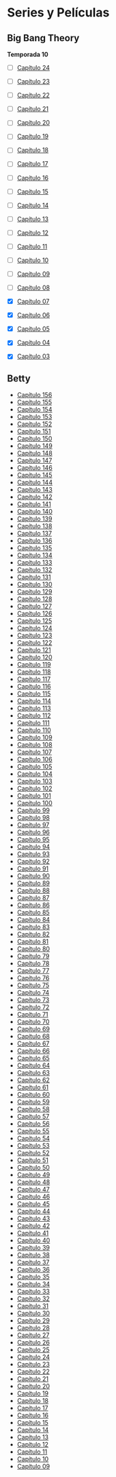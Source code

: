 # Series y Películas
## Big Bang Theory

**Temporada 10**
- [ ] [Capítulo 24](https://mega.nz/embed/c2E3UAYC#OyaL3Rqyeyhd8vwyl3KoVq7QIWo_wqgyj7Jmmxa9uIM)
- [ ] [Capítulo 23](https://mega.nz/embed/IukRXLgT#NoQCyk5iB43dZ2s18iURFR-cteBRF-k6YUyI6KcbzaA)
- [ ] [Capítulo 22](https://mega.nz/embed/0zkDxQDL#ZhxltoJphiO_OfolZXb7TOA_3mOfR6VvHtxhgUqLR1o)
- [ ] [Capítulo 21](https://mega.nz/embed/B39CRL4b#9a5e-pFxYKQJOmD0JvcAH3fLGMSs2rbiegqMvuTNztI)
- [ ] [Capítulo 20](https://mega.nz/embed/0yNQEAZD#CtCy67o5pdEfeo9Rqam9CxJdy5yyp7QLWbPEAxeT_Tc)
- [ ] [Capítulo 19](https://mega.nz/embed/MjshwZRK#RbN42L4vrzsNz4kxesY4i8rN9P7HADLSjD4VcWhVuLA)
- [ ] [Capítulo 18](https://mega.nz/embed/JzViQLQT#SOx7oVqP215nzmQBSNXSpFTK8QyTN8CNMsSF7iPTLsw)
- [ ] [Capítulo 17](https://mega.nz/embed/dzkDmJBK#mpPOMWmBpD5_ctGpWPhx5Tnx7AYFJP9yInZaKU-XD3U)
- [ ] [Capítulo 16](https://mega.nz/embed/rnwxmYjJ#kJ1IFeyJ99fUm_8Rl7GTfX-_qvJSvePYxYiPaCa61Xk)
- [ ] [Capítulo 15](https://mega.nz/embed/jzQlVKYB#cT5mdB5PyP1WqFxAFmPw0mElkJ1AEt_uTHHs4UCMc20)
- [ ] [Capítulo 14](https://mega.nz/embed/76ZCDSrK#LaISQxhqkaqLmwct4uoPoTfq1RTwOYApEx7NVxAN4lo)
- [ ] [Capítulo 13](https://mega.nz/embed/amAmQTgK#CptLT1HwS-DExyqbhdCPryiZiE-X3ZBymCKwt2ekaBM)
- [ ] [Capítulo 12](https://mega.nz/embed/K3JAXYLC#WNzSrst185u0axpjy0CTwjJfmqwFnI1GXDG6IexTHLE)
- [ ] [Capítulo 11](https://mega.nz/embed/O7wRDC4T#kOGUOGnrmA_tnzcaMU_It2muTTov-1RLJD1nCtrnphw)
- [ ] [Capítulo 10](https://mega.nz/embed/OjIinDRL#IK2Avaf3lhIpwZX8k2z3v6pIQadmmzkLttsYT2u_6NY)
- [ ] [Capítulo 09](https://mega.nz/embed/76BEnboa#BZOKBuqMj6K--JiD32NLOL__ktNOfTFurP7qLFxl3LM)
- [ ] [Capítulo 08](https://mega.nz/embed/DmYVDJAQ#wWA82ybYWSvIrN0UoC2ElO7Xx8w2ynpgWBCQjlKeik0)
- [x] [Capítulo 07](https://mega.nz/embed/D7B1gJgR#xB6JGG38pgbLtZ-PMWUbeQL6jJmRGjv0snU4EweBgIw)
- [x] [Capítulo 06](https://mega.nz/embed/quJ0xLLR#s3ewoF_0IXWzUXFp2rEHAY_IS8KLZwwwXsnLQfv4sAU)
- [x] [Capítulo 05](https://mega.nz/embed/6uA1wBjK#Og8pKfS4188igLFwU4BDetE3TQ1_xTDcPl4J7LuAmII)
- [x] [Capítulo 04](https://mega.nz/embed/TmhEhICD#A8AkocA5raLkIzGQLRR9kaLb3Xjvzk6UKYHruWg573I)
- [x] [Capítulo 03](https://mega.nz/embed/KrxVAL4I#BzdYnhfyxe-ckkKY9zJ3lPzHw8CRFu6DiFYwx09qYg0)




## Betty

- [Capítulo 156](https://drive.google.com/file/d/1t1CXYZCwSH1ZLtMsJoFDPdUD7bmWHXoM/preview)
- [Capítulo 155](https://drive.google.com/file/d/1pQgHJK2ojNvzXN13NE28OR4djQSKKNsi/preview)
- [Capítulo 154](https://drive.google.com/file/d/1c5wkTi_8_YJp1z4EJuW3h4zL2Dru9fUu/preview)
- [Capítulo 153](https://drive.google.com/file/d/1zOzHWazwJoaqOwi9XDfKRx2hCIYxZ5Nj/preview)
- [Capítulo 152](https://drive.google.com/file/d/1zoT4Ys0FnLRRRMG03_JNElfrV0IuW-qR/preview)
- [Capítulo 151](https://drive.google.com/file/d/1TjS3SaBCRfSPBx52mu7FHZ03psWbMppi/preview)
- [Capítulo 150](https://drive.google.com/file/d/1QG4biKcTWyI76QAOtq47m0Y0mT7_ZPNo/preview)
- [Capítulo 149](https://drive.google.com/file/d/1cZdRdZdQp0KDjSbX30vX9kebRW6VuLH8/preview)
- [Capítulo 148](https://drive.google.com/file/d/1fV7ykVV70YRXEwksTxvFs6Hgqa8wxPGd/preview)
- [Capítulo 147](https://drive.google.com/file/d/1vqAWnCOXUijE4-yDieHMgNd-CFKWv4ae/preview)
- [Capítulo 146](https://drive.google.com/file/d/1U98dbxd3mRi9OzfMC38UfcNfFZW_fNBp/preview)
- [Capítulo 145](https://drive.google.com/file/d/1LJ4HLGPnw5RxrHj0_MCG7FeJ8BTtsj_V/preview)
- [Capítulo 144](https://drive.google.com/file/d/1tDDnweLwmaweMZZ610_GVj_7VKrFVv4S/preview)
- [Capítulo 143](https://drive.google.com/file/d/1BqEWDRaElvTY27s3fP7gjG3bYBEolNLj/preview)
- [Capítulo 142](https://drive.google.com/file/d/12mlVIZccXvF-S8VmUNbDRL7u3tXbDY0d/preview)
- [Capítulo 141](https://drive.google.com/file/d/1iZwN6oIuLsei30hKJ1-AM368H311QJ2-/preview)
- [Capítulo 140](https://drive.google.com/file/d/1QU5YusvRWWVv_VbzArN6dd0pMz9K5ifD/preview)
- [Capítulo 139](https://drive.google.com/file/d/15R8tfk5IvcZETBXznYKtIVNxJaS_BQhM/preview)
- [Capítulo 138](https://drive.google.com/file/d/1U7VbyeM4VO_o9ymvRrvFR1QJYnm8CYuu/preview)
- [Capítulo 137](https://drive.google.com/file/d/1DL3HnCiBPdaMo9hfMeZBNpOX1L9yOZ7d/preview)
- [Capítulo 136](https://drive.google.com/file/d/1IdsiBHaHZqCIIbYMrkZSzvTUgxKhx6oZ/preview)
- [Capítulo 135](https://drive.google.com/file/d/1-U7qu8Ni80_sa8-rn60qgoxyctlMeROW/preview)
- [Capítulo 134](https://drive.google.com/file/d/1Qw0nDlzYRKVp1nQCSAoFSiBdPBK54x8i/preview)
- [Capítulo 133](https://drive.google.com/file/d/1ueV6OHQSSazLIZohJzIKlf6pUc5HSQQJ/preview)
- [Capítulo 132](https://drive.google.com/file/d/1yFEDcojwivl20LjM8vz9AcVwVjTqLEHC/preview)
- [Capítulo 131](https://drive.google.com/file/d/1RMj3eh1wPsFyBnXryel0VIbVO7XfjEv0/preview)
- [Capítulo 130](https://drive.google.com/file/d/1fxD8QBK0pa3iWudeB4FiZHPsrICv6ZcX/preview)
- [Capítulo 129](https://drive.google.com/file/d/1tl8WoAm7e2qkQllY-T53t9QKLN8gpwuQ/preview)
- [Capítulo 128](https://drive.google.com/file/d/1qPgQQvrc9jTgd_fVAau-6MQhfkP_EFcJ/preview)
- [Capítulo 127](https://drive.google.com/file/d/1MUeZqBZGXLpXflTYw2tQW8N_Ubye83Mv/preview)
- [Capítulo 126](https://drive.google.com/file/d/1YTuP1o0SOB8Wtd-Ukw-s8SjqbcXrWjzQ/preview)
- [Capítulo 125](https://drive.google.com/file/d/1nMDZti-a-xyuA5gjghHMLM2ji5dUMcuh/preview)
- [Capítulo 124](https://drive.google.com/file/d/1IT9c_pMZ_ODVQJ2LiO9SWS1f-yOZE5ur/preview)
- [Capítulo 123](https://drive.google.com/file/d/1ZHWhiKveToDrlZDRwdW7wfl-9Kf9LiSc/preview)
- [Capítulo 122](https://drive.google.com/file/d/1VEotTwjZpyebjrKLtWJlGYyS9j02ywBm/preview)
- [Capítulo 121](https://drive.google.com/file/d/1879FEyIC0Z31b0IMDKuy-p8YrkxJidM_/preview)
- [Capítulo 120](https://drive.google.com/file/d/1d-vf8-Nto25L26xf7Ly1J0-ZD92z7f6C/preview)
- [Capítulo 119](https://drive.google.com/file/d/1F4EwB_zZ4sZD29DT6v0ixHL2R3QGnEmY/preview)
- [Capítulo 118](https://drive.google.com/file/d/1bj1A7OSNKji9iBOItJeV-NlMigQJISLX/preview)
- [Capítulo 117](https://drive.google.com/file/d/19hQCXr9bjpQM9K-k9GDP0ZUUuqW-m5Ll/preview)
- [Capítulo 116](https://drive.google.com/file/d/1WH8yjRVeYc5cTWToCsUuA8QpRQCxAqs6/preview)
- [Capítulo 115](https://drive.google.com/file/d/15bgFOyswSlsjuXD8QJSJDVmtQvuJo10w/preview)
- [Capítulo 114](https://drive.google.com/file/d/1dux_boBVvZGF9BjsM5OB1t8SXqa3d4Gu/preview)
- [Capítulo 113](https://drive.google.com/file/d/1AXoB0C8sG3RRGYPo0oh6-audvNlPwdEW/preview)
- [Capítulo 112](https://drive.google.com/file/d/1kxWcHJhBGkkilXYulmpwEg3LsltWRkst/preview)
- [Capítulo 111](https://drive.google.com/file/d/1HmQuHUVBWGIy4SxMCX4YxTrdHOSzYhAy/preview)
- [Capítulo 110](https://drive.google.com/file/d/1rTMqQSZyy_E25Tvc4suCdCO9dhRKUjQ5/preview)
- [Capítulo 109](https://drive.google.com/file/d/1xcAlwm6RWwA8V8qgyXDj9sCBTiLcdKiC/preview)
- [Capítulo 108](https://drive.google.com/file/d/15aYLb-5Z-vOYIcpzPEzL98lUyTv7LzIh/preview)
- [Capítulo 107](https://drive.google.com/file/d/1zwNVgJcDlD_cZAkumcqoNOhahmGKVi3z/preview)
- [Capítulo 106](https://drive.google.com/file/d/1qFHLNVPPLXfyfWmEtYmnVMvrVn-mDSIF/preview)
- [Capítulo 105](https://drive.google.com/file/d/1u9aa9slTwkWDkSe_MkZIM3xDRu3vcVDe/preview)
- [Capítulo 104](https://drive.google.com/file/d/1Fa9NOj1rVGHgavWqOgHikjt3zskCgMaz/preview)
- [Capítulo 103](https://drive.google.com/file/d/1a20CZNiMkSm72kZ8iTT9AXLb2I8_XpY0/preview)
- [Capítulo 102](https://drive.google.com/file/d/14wQN1e9YligQdfFTw33qNM3qJT5LfKu0/preview)
- [Capítulo 101](https://drive.google.com/file/d/1J0lAXQvSzmPTPX5yDOswQzT_ar-8gqcC/preview)
- [Capítulo 100](https://drive.google.com/file/d/1hxIHxAVmzsJoGO_h5eT1jH7PsHrEx8IN/preview)
- [Capítulo 99](https://drive.google.com/file/d/1GWT1FZePtXlTEeMFtYGL37ssqDCG1pRJ/preview)
- [Capítulo 98](https://drive.google.com/file/d/1Tw67G9Md2dXPXYlCcgF7bWX5P7D61kg_/preview)
- [Capítulo 97](https://drive.google.com/file/d/1A70WxiaFSX4a9kQuzDwl0BdWfhZ4Vt6C/preview)
- [Capítulo 96](https://drive.google.com/file/d/13SvX1jByPMNH64jvVox4wf_BdtFYCRz6/preview)
- [Capítulo 95](https://drive.google.com/file/d/1_Uq33mRRq8eANJOruk-4DpIoUalp6ozE/preview)
- [Capítulo 94](https://drive.google.com/file/d/1dOFMkfowjR_lprf1oDpaTg_SUtvrv25J/preview)
- [Capítulo 93](https://drive.google.com/file/d/1fSmUZuHi-E9bcZ_Jdez9CFLzheZNAvAm/preview)
- [Capítulo 92](https://drive.google.com/file/d/1qsjnfMo_ZP5JpS37mYUxkyo1ES-CWBtc/preview)
- [Capítulo 91](https://drive.google.com/file/d/1GuS6BCjNrwHP06OILzeZWxUAAHbicPgr/preview)
- [Capítulo 90](https://drive.google.com/file/d/1s91IIbAe23HKv5ma0wRnqKmKb4go8JxC/preview)
- [Capítulo 89](https://drive.google.com/file/d/1FtH0wTb3CK6FO2qKH1DA6WM7xsAQ8nj_/preview)
- [Capítulo 88](https://drive.google.com/file/d/1wyrNPa8bkS8CiVFuyG3KvgYd7SzzdMLt/preview)
- [Capítulo 87](https://drive.google.com/file/d/1udrnPG5ccok7m6gPnEGbswbtEfd54pwI/preview)
- [Capítulo 86](https://drive.google.com/file/d/1ckBq1IrGBZeiWngHhu0rbaSscfLCby8A/preview)
- [Capítulo 85](https://drive.google.com/file/d/1NsXGYjECXYc0F65085637cZ9Rae8cYwU/preview)
- [Capítulo 84](https://drive.google.com/file/d/1Rus7fVNi-PTuGTDTtcHdcp5Mfc5eygV9/preview)
- [Capítulo 83](https://drive.google.com/file/d/1eByyIncz16kPdjV51TOQQn3QjHSuyZvG/preview)
- [Capítulo 82](https://drive.google.com/file/d/14lqYHQjDe_vejOxwEGHCLf5retBRL-oQ/preview)
- [Capítulo 81](https://drive.google.com/file/d/17dDimB6cdvGojR96IsdzgoQx0G2BUQXF/preview)
- [Capítulo 80](https://drive.google.com/file/d/1qGefGXKwABhN0DX4fs8xE1TENVGjg_Tj/preview)
- [Capítulo 79](https://drive.google.com/file/d/1_OCEVR8_AG1Pe3IOtqKTLfNlQkai_dwS/preview)
- [Capítulo 78](https://drive.google.com/file/d/15E9ndMY2UbXTRlu91lN3R1btMxym25UA/preview)
- [Capítulo 77](https://drive.google.com/file/d/1-CkI1IPTjVirVZOTam0q7EdfeclY42UC/preview)
- [Capítulo 76](https://drive.google.com/file/d/19xMaU1UxroFz7P4sjbKsTtFBJUTbe-oC/preview)
- [Capítulo 75](https://drive.google.com/file/d/120jvtI-ekdkxYXnDSocPAoogyNU7XZ_D/preview)
- [Capítulo 74](https://drive.google.com/file/d/1sKSWz13PWWqkIwSoRCOksx6VPwVg5ylf/preview)
- [Capítulo 73](https://drive.google.com/file/d/1m4T5t68HkYhm26NxePMc1nuOdH6MsdDJ/preview)
- [Capítulo 72](https://drive.google.com/file/d/1611xdMtDvW0sqwhM2RplMg9f-PI5IDqq/preview)
- [Capítulo 71](https://drive.google.com/file/d/1zuRv25HjlSSmEPQL6KYqjih_KLmIbxLm/preview)
- [Capítulo 70](https://drive.google.com/file/d/142umY_7HQFLCPs9-W1jAGnu8jceeGpRY/preview)
- [Capítulo 69](https://drive.google.com/file/d/1NuQFvket49xekifoZ62n0_S9e6DA_KPg/preview)
- [Capítulo 68](https://drive.google.com/file/d/1R_Q_ALnM2iROy8AkZ6-5CPRZ7uD7ycE1/preview)
- [Capítulo 67](https://drive.google.com/file/d/11gMiYXhjJ2EpGXUybmvjnjmWvqUKlZWj/preview)
- [Capítulo 66](https://drive.google.com/file/d/1AAl5VVibQmUQc-CmJjjlMDWmRzMt6NHc/preview)
- [Capítulo 65](https://drive.google.com/file/d/1rRJr0RBgjUQw1HnL_itaSVtWBv3pj3er/preview)
- [Capítulo 64](https://drive.google.com/file/d/1U6tS0StN_9kEqO2KVkIA0d_M8hQK-RRL/preview)
- [Capítulo 63](https://drive.google.com/file/d/1YqTJz2K3dPrkrAwwkT8pBW-WG5ro4rSs/preview)
- [Capítulo 62](https://drive.google.com/file/d/1Xyz2hRqyl84AKGQSXMLFnZbQ2tS8fj1Q/preview)
- [Capítulo 61](https://drive.google.com/file/d/1OlkS3v3h27pFQPCfzp6VAy4Jxf2eYhdH/preview)
- [Capítulo 60](https://drive.google.com/file/d/17lJXs_BgKN7b18Hsx42Hkuftzu7rtL5G/preview)
- [Capítulo 59](https://drive.google.com/file/d/1N7owkS1IPqat6olgHyjGrK7HnIP-W5R1/preview)
- [Capítulo 58](https://drive.google.com/file/d/1OzVcygR5g248MQJMoy0c3-Be07gCzyaV/preview)
- [Capítulo 57](https://drive.google.com/file/d/1IY5C4RSfs2N2dy-5cHWbLUH37oPE3Xuv/preview)
- [Capítulo 56](https://drive.google.com/file/d/1Cc5voRq7wSKdGtS2kQASDy6dGazKmz-T/preview)
- [Capítulo 55](https://drive.google.com/file/d/14VZgI6qXcPUGhaqUX8U8che2hV3ohP-C/preview)
- [Capítulo 54](https://drive.google.com/file/d/1DlOQN-cRVzVoVDcId-zaUyoJbI4pmp6c/preview)
- [Capítulo 53](https://drive.google.com/file/d/1rc7l7IykWBMBjs1AdycClybWYg8DoIai/preview)
- [Capítulo 52](https://drive.google.com/file/d/1_oRBxdkpVMumC5j_eTUuBQo2oB63daKL/preview)
- [Capítulo 51](https://drive.google.com/file/d/1x2q9Gso41HgeBXhy2SFEDY3FVKcQLjFN/preview)
- [Capítulo 50](https://drive.google.com/file/d/1K8tVg7pLdY2ZAHFDGqug3lyP9lHEQ_cw/preview)
- [Capítulo 49](https://drive.google.com/file/d/13vjq1jdBHEntUurmNA70IEWQxfZ4Hs-i/preview)
- [Capítulo 48](https://drive.google.com/file/d/1LtToqOwG1QplcqzTr9T4OjJmFH-WgCua/preview)
- [Capítulo 47](https://drive.google.com/file/d/1Zj4Pka8WzXiFeYPROwBLWooYV44gY2nU/preview)
- [Capítulo 46](https://drive.google.com/file/d/1sV6ZJwOUxUmmMGkgAxDoeb6qoQpueXlf/preview)
- [Capítulo 45](https://drive.google.com/file/d/1VYdJvkACK8zvt_D03R5f71DEvEn3cj-6/preview)
- [Capítulo 44](https://drive.google.com/file/d/1Bp1wiukw4EocPF7MMTe-TeQYOhu1z0uE/preview)
- [Capítulo 43](https://drive.google.com/file/d/1LK4yV5lF02jxoXaT0LH_CqvRS4aEmS00/preview)
- [Capítulo 42](https://drive.google.com/file/d/195SXI4YrWfNXmF8vfyfo2cEFBB1YKYj5/preview)
- [Capítulo 41](https://drive.google.com/file/d/1RkShlvwULsMykgaPLe_tpxzkuM-mxl2Z/preview)
- [Capítulo 40](https://drive.google.com/file/d/1lVtUVO_dHhCGev-eKeAK4ZuFwYChBwkS/preview)
- [Capítulo 39](https://drive.google.com/file/d/102wtLyfAaNjcDFv9-iXNBTd5uy9Y8ROr/preview)
- [Capítulo 38](https://drive.google.com/file/d/1tmabKrKIPuzS2pqCQpTN-XxEuHtLf3BZ/preview)
- [Capítulo 37](https://drive.google.com/file/d/1r3DRbR_KjFqlnbQ3X2KD6g-FZr3T1Ykn/preview)
- [Capítulo 36](https://drive.google.com/file/d/1jMrrPN9zbwVEYwXcyaPIqV8KtDk1ELS2/preview)
- [Capítulo 35](https://drive.google.com/file/d/1HEMEkQEerVD-q8QCmaDVt8ghkTFXPu0P/preview)
- [Capítulo 34](https://drive.google.com/file/d/1WhMKN2gKrgP6An_5UyoNDnVUVP16p61w/preview)
- [Capítulo 33](https://drive.google.com/file/d/16dfPcONm5ikzyAVuUY1hbMraR_k520o0/preview)
- [Capítulo 32](https://drive.google.com/file/d/1oI4ICp2_0MRryYQgFNbneDWTVKqhMAKn/preview)
- [Capítulo 31](https://drive.google.com/file/d/1O8rUAsbJzaSOmAzpt4M33rnvjmgpIFnW/preview)
- [Capítulo 30](https://drive.google.com/file/d/1A_7hmPZ2wuBa54BLZxryw4jdS34XWsoF/preview)
- [Capítulo 29](https://drive.google.com/file/d/1h_vtRvX7Ewwh1IAeieJqeN1Dpfa2FQI_/preview)
- [Capítulo 28](https://drive.google.com/file/d/1yZ44mI3G8wDzRVpR4KOlr067cDC3H8Iz/preview)
- [Capítulo 27](https://drive.google.com/file/d/1BtTg_eFx5db-6YaxcollpVvNZ8ceguiK/preview)
- [Capítulo 26](https://drive.google.com/file/d/1i6iH4aEpXf3ECTgbSi1zxKVRuQA08Zz8/preview)
- [Capítulo 25](https://drive.google.com/file/d/10wMX-HdnTlNcbhEnnRo5_0SVPEso998Y/preview)
- [Capítulo 24](https://drive.google.com/file/d/10T3Xl4I14SFFiermzYZfwEto17FIOkr_/preview)
- [Capítulo 23](https://drive.google.com/file/d/1tzr_Q8HXbDvmoSYr0jHEnobw3Xqwi-eB/preview)
- [Capítulo 22](https://drive.google.com/file/d/1AuNyjf52AuttIcZxYtNaoahQGRqdlj25/preview)
- [Capítulo 21](https://drive.google.com/file/d/1_JTU4ohgrK_m4xVctBZSGIW5EwwLDsHX/preview)
- [Capítulo 20](https://drive.google.com/file/d/1tcxs8YNDrmqCywYX8oq20not9tvI5ahg/preview)
- [Capítulo 19](https://drive.google.com/file/d/1hSe1Zf5OzB4pTiNQfSMGiNBs8VgESZzQ/preview)
- [Capítulo 18](https://drive.google.com/file/d/1mFszW0A5FmwASGpQqnnPUxEGS6wtbmI9/preview)
- [Capítulo 17](https://drive.google.com/file/d/1VCxI4pymRvHA-Hv1L2SEvDPZsQiQ3_WP/preview)
- [Capítulo 16](https://drive.google.com/file/d/19uCO2anZZGK1rY5Cbvoc21CRt7moee4n/preview)
- [Capítulo 15](https://drive.google.com/file/d/1Giu4_qOjmxGzTHVv2EYheSTbZiLTL8oO/preview)
- [Capítulo 14](https://drive.google.com/file/d/1OKoGboKXYva2emn2O5ntqGkioI8lEM2w/preview)
- [Capítulo 13](https://drive.google.com/file/d/1B5yMzhdgVFdnJIh0rH7taCBm_RSF-Cj2/preview)
- [Capítulo 12](https://drive.google.com/file/d/1AafPjK3xX79KCKn1tDazNuEkCQQVmwib/preview)
- [Capítulo 11](https://drive.google.com/file/d/1gBZblWk3xGCXGcbf50awyEUc0_-gWojl/preview)
- [Capítulo 10](https://drive.google.com/file/d/1D6ROwOk1wkNr4Hlq_jvO8joC81utW6nk/preview)
- [Capítulo 09](https://drive.google.com/file/d/1761Hxm_c4_OKg3s3hNYlYNeq2q-C12-X/preview)







